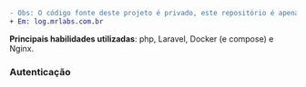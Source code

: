 ```diff
- Obs: O código fonte deste projeto é privado, este repositório é apenas uma demonstração do projeto.
+ Em: log.mrlabs.com.br
```
**Principais habilidades utilizadas**: php, Laravel, Docker (e compose) e Nginx.


<h3>Autenticação<h3/>
